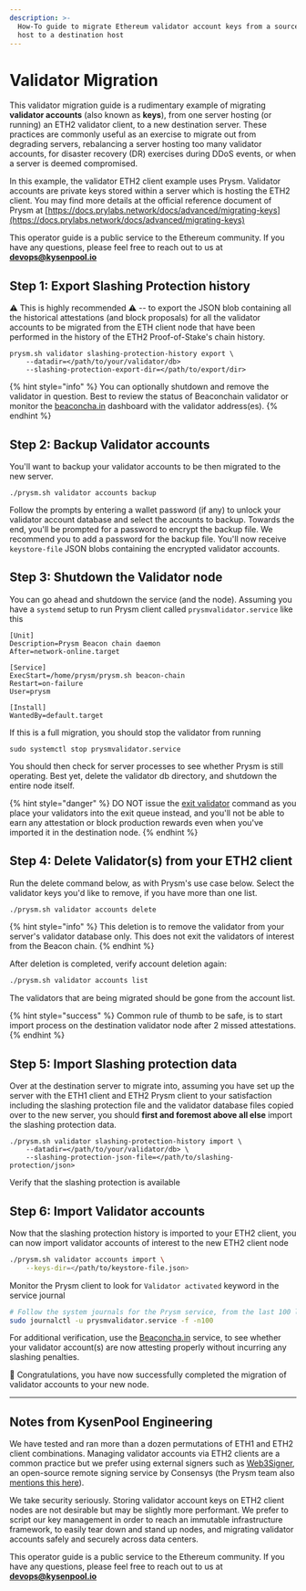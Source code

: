 ```yaml
---
description: >-
  How-To guide to migrate Ethereum validator account keys from a source server
  host to a destination host
---
```


# Validator Migration

This validator migration guide is a rudimentary example of migrating **validator accounts** (also known as **keys**), from one server hosting (or running) an ETH2 validator client, to a new destination server.  These practices are commonly useful as an exercise to migrate out from degrading servers, rebalancing a server hosting too many validator accounts, for disaster recovery (DR) exercises during DDoS events, or when a server is deemed compromised.

In this example, the validator ETH2 client example uses Prysm.  Validator accounts are private keys stored within a server which is hosting the ETH2 client.  You may find more details at the official reference document of Prysm at [https://docs.prylabs.network/docs/advanced/migrating-keys](https://docs.prylabs.network/docs/advanced/migrating-keys)

This operator guide is a public service to the Ethereum community.  If you have any questions, please feel free to reach out to us at **devops@kysenpool.io**

## Step 1: Export Slashing Protection history

:warning: This is highly recommended :warning: -- to export the JSON blob containing all the historical attestations (and block proposals) for all the validator accounts to be migrated from the ETH client node that have been performed in the history of the ETH2 Proof-of-Stake's chain history.

```
prysm.sh validator slashing-protection-history export \
    --datadir=</path/to/your/validator/db>
    --slashing-protection-export-dir=</path/to/export/dir>
```

{% hint style="info" %}
You can optionally shutdown and remove the validator in question.  Best to review the status of Beaconchain validator or monitor the [beaconcha.in](https://goerli.beaconcha.in/validator/84ab067326b6631ef7eeff6c53452c0ea8f2d463d03e1d760bef530fff1e9e3d0a958b98a29ed452c63a65f465784c0b) dashboard with the validator address(es).
{% endhint %}

## Step 2: Backup Validator accounts

You'll want to backup your validator accounts to be then migrated to the new server.

```
./prysm.sh validator accounts backup
```

Follow the prompts by entering a wallet password (if any) to unlock your validator account database and select the accounts to backup.  Towards the end, you'll be prompted for a password to encrypt the backup file.  We recommend you to add a password for the backup file.  You'll now receive `keystore-file` JSON blobs containing the encrypted validator accounts.

## Step 3: Shutdown the Validator node

You can go ahead and shutdown the service (and the node).  Assuming you have a `systemd` setup to run Prysm client called `prysmvalidator.service` like this

```
[Unit]
Description=Prysm Beacon chain daemon
After=network-online.target

[Service]
ExecStart=/home/prysm/prysm.sh beacon-chain
Restart=on-failure
User=prysm

[Install]
WantedBy=default.target
```

If this is a full migration, you should stop the validator from running

```
sudo systemctl stop prysmvalidator.service
```

You should then check for server processes to see whether Prysm is still operating.  Best yet, delete the validator db directory, and shutdown the entire node itself.

{% hint style="danger" %}
DO NOT issue the [exit validator](https://docs.prylabs.network/docs/wallet/exiting-a-validator) command as you place your validators into the exit queue instead, and you'll not be able to earn any attestation or block production rewards even when you've imported it in the destination node.
{% endhint %}

## Step 4: Delete Validator(s) from your ETH2 client

Run the delete command below, as with Prysm's use case below.  Select the validator keys you'd like to remove, if you have more than one list.

```bash
./prysm.sh validator accounts delete
```

{% hint style="info" %}
This deletion is to remove the validator from your server's validator database only.  This does not exit the validators of interest from the Beacon chain.
{% endhint %}

After deletion is completed, verify account deletion again:

```bash
./prysm.sh validator accounts list
```

The validators that are being migrated should be gone from the account list.

{% hint style="success" %}
Common rule of thumb to be safe, is to start import process on the destination validator node after 2 missed attestations.
{% endhint %}

## Step 5: Import Slashing protection data

Over at the destination server to migrate into, assuming you have set up the server with the ETH1 client and ETH2 Prysm client to your satisfaction including the slashing protection file and the validator database files copied over to the new server, you should **first and foremost above all else** import the slashing protection data.

```
./prysm.sh validator slashing-protection-history import \
    --datadir=</path/to/your/validator/db> \
    --slashing-protection-json-file=</path/to/slashing-protection/json>
```

Verify that the slashing protection is available

## Step 6: Import Validator accounts

Now that the slashing protection history is imported to your ETH2 client, you can now import validator accounts of interest to the new ETH2 client node

```bash
./prysm.sh validator accounts import \
    --keys-dir=</path/to/keystore-file.json>
```

Monitor the Prysm client to look for `Validator activated` keyword in the service journal

```bash
# Follow the system journals for the Prysm service, from the last 100 lines
sudo journalctl -u prysmvalidator.service -f -n100
```

For additional verification, use the [Beaconcha.in](https://beaconcha.in/) service, to see whether your validator account(s) are now attesting properly without incurring any slashing penalties.



:clap: Congratulations, you have now successfully completed the migration of validator accounts to your new node.

***

## Notes from KysenPool Engineering

We have tested and ran more than a dozen permutations of ETH1 and ETH2 client combinations.  Managing validator accounts via ETH2 clients are a common practice but we prefer using external signers such as [Web3Signer](https://github.com/ConsenSys/web3signer), an open-source remote signing service by Consensys (the Prysm team also [mentions this here](https://docs.prylabs.network/docs/wallet/web3signer)).

We take security seriously.  Storing validator account keys on ETH2 client nodes are not desirable but may be slightly more performant.  We prefer to script our key management in order to reach an immutable infrastructure framework, to easily tear down and stand up nodes, and migrating validator accounts safely and securely across data centers.

This operator guide is a public service to the Ethereum community.  If you have any questions, please feel free to reach out to us at **devops@kysenpool.io**
